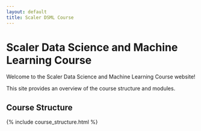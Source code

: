 ```yaml
---
layout: default
title: Scaler DSML Course
---
```


# Scaler Data Science and Machine Learning Course

Welcome to the Scaler Data Science and Machine Learning Course website!

This site provides an overview of the course structure and modules.

## Course Structure

{% include course_structure.html %}
